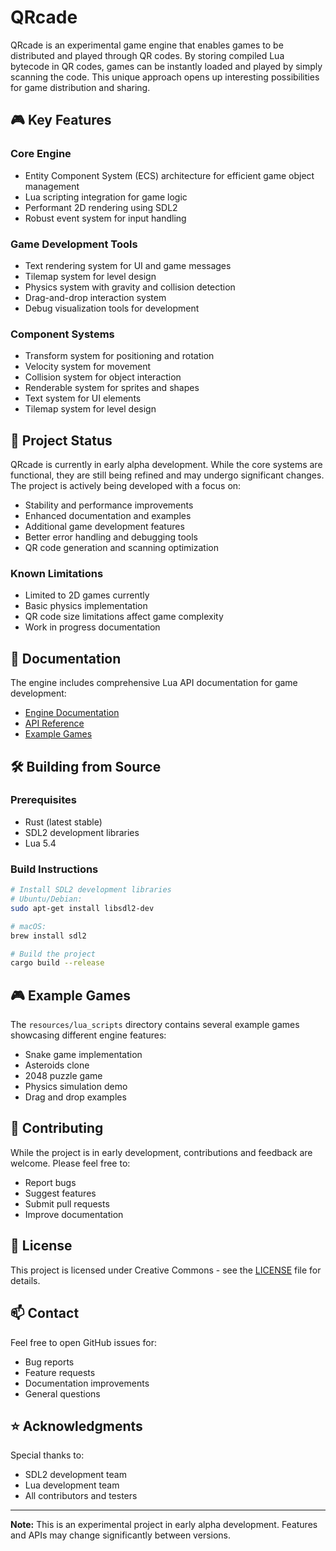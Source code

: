 # QRcade

QRcade is an experimental game engine that enables games to be distributed and played through QR codes. By storing compiled Lua bytecode in QR codes, games can be instantly loaded and played by simply scanning the code. This unique approach opens up interesting possibilities for game distribution and sharing.

## 🎮 Key Features

### Core Engine
- Entity Component System (ECS) architecture for efficient game object management
- Lua scripting integration for game logic
- Performant 2D rendering using SDL2
- Robust event system for input handling

### Game Development Tools
- Text rendering system for UI and game messages
- Tilemap system for level design
- Physics system with gravity and collision detection
- Drag-and-drop interaction system
- Debug visualization tools for development

### Component Systems
- Transform system for positioning and rotation
- Velocity system for movement
- Collision system for object interaction
- Renderable system for sprites and shapes
- Text system for UI elements
- Tilemap system for level design

## 🚧 Project Status

QRcade is currently in early alpha development. While the core systems are functional, they are still being refined and may undergo significant changes. The project is actively being developed with a focus on:

- Stability and performance improvements
- Enhanced documentation and examples
- Additional game development features
- Better error handling and debugging tools
- QR code generation and scanning optimization

### Known Limitations
- Limited to 2D games currently
- Basic physics implementation
- QR code size limitations affect game complexity
- Work in progress documentation

## 📖 Documentation

The engine includes comprehensive Lua API documentation for game development:
- [Engine Documentation](docs/index.md)
- [API Reference](docs/index.md#documentation-overview)
- [Example Games](resources/lua_scripts/)

## 🛠️ Building from Source

### Prerequisites
- Rust (latest stable)
- SDL2 development libraries
- Lua 5.4

### Build Instructions
```bash
# Install SDL2 development libraries
# Ubuntu/Debian:
sudo apt-get install libsdl2-dev

# macOS:
brew install sdl2

# Build the project
cargo build --release
```

## 🎮 Example Games

The `resources/lua_scripts` directory contains several example games showcasing different engine features:
- Snake game implementation
- Asteroids clone
- 2048 puzzle game
- Physics simulation demo
- Drag and drop examples

## 🤝 Contributing

While the project is in early development, contributions and feedback are welcome. Please feel free to:
- Report bugs
- Suggest features
- Submit pull requests
- Improve documentation

## 📝 License

This project is licensed under Creative Commons - see the [LICENSE](LICENSE) file for details.

## 📫 Contact

Feel free to open GitHub issues for:
- Bug reports
- Feature requests
- Documentation improvements
- General questions

## ⭐ Acknowledgments

Special thanks to:
- SDL2 development team
- Lua development team
- All contributors and testers

---

**Note:** This is an experimental project in early alpha development. Features and APIs may change significantly between versions.
